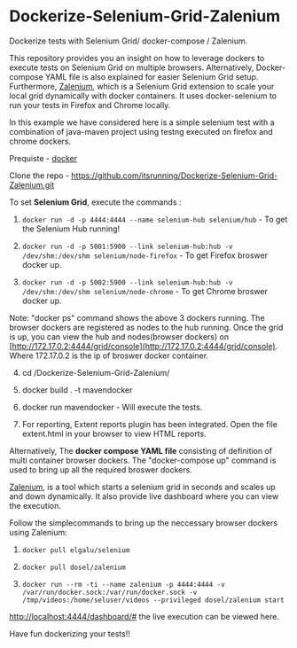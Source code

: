 # Dockerize-Selenium-Grid-Zalenium

Dockerize tests with Selenium Grid/ docker-compose / Zalenium.

This repository provides you an insight on how to leverage dockers to execute tests on Selenium Grid on multiple browsers. Alternatively, Docker-compose YAML file is also explained for easier Selenium Grid setup. Furthermore, [Zalenium](https://github.com/zalando/zalenium), which is a Selenium Grid extension to scale your local grid dynamically with docker containers. It uses docker-selenium to run your tests in Firefox and Chrome locally.

In this example we have considered here is a simple selenium test with a combination of java-maven project using testng executed on firefox and chrome dockers.

Prequiste - [docker](https://www.docker.com/products/docker-desktop)

Clone the repo - https://github.com/itsrunning/Dockerize-Selenium-Grid-Zalenium.git

To set **Selenium Grid**, execute the commands :

1.  `docker run -d -p 4444:4444 --name selenium-hub selenium/hub` - To get the Selenium Hub running!

2.  `docker run -d -p 5001:5900 --link selenium-hub:hub -v /dev/shm:/dev/shm selenium/node-firefox` - To get Firefox broswer docker up.

3.  `docker run -d -p 5002:5900 --link selenium-hub:hub -v /dev/shm:/dev/shm selenium/node-chrome` - To get Chrome broswer docker up.


Note: "docker ps" command shows the above 3 dockers running. The browser dockers are registered as nodes to the hub running. Once the grid is up, you can view the hub and nodes(browser dockers) on  [http://172.17.0.2:4444/grid/console](http://172.17.0.2:4444/grid/console). Where 172.17.0.2 is the ip of broswer docker container.

4.  cd /Dockerize-Selenium-Grid-Zalenium/

5.  docker build . -t mavendocker

6.  docker run mavendocker - Will execute the tests.

7.  For reporting, Extent reports plugin has been integrated. Open the file extent.html in your browser to view HTML reports.


Alternatively, The ****docker compose** YAML file** consisting of definition of multi container browser dockers. The "docker-compose up" command is used to bring up all the required broswer dockers.

[Zalenium](https://github.com/zalando/zalenium), is a tool which starts a selenium grid in seconds and scales up and down dynamically. It also provide live dashboard where you can view the execution.

Follow the simplecommands to bring up the neccessary browser dockers using Zalenium:

1. `docker pull elgalu/selenium`

2. `docker pull dosel/zalenium`

3. `docker run --rm -ti --name zalenium -p 4444:4444
-v /var/run/docker.sock:/var/run/docker.sock
-v /tmp/videos:/home/seluser/videos
--privileged dosel/zalenium start`


[http://localhost:4444/dashboard/#](http://localhost:4444/dashboard/#)  the live execution can be viewed here.

Have fun dockerizing your tests!!